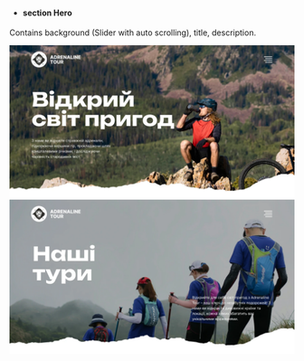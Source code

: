 - #### section Hero

Contains background (Slider with auto scrolling), title, description.

<div align="center"><img src="/public/images/readme/hero-main.webp" alt="image section Hero of Main page" width="800" align="center"></div>

<div align="center"><img src="/public/images/readme/hero-tours.webp" alt="image section Hero of Our tours page" width="800" align="center"></div>

